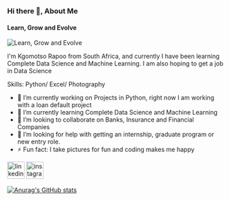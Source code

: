 ### Hi there 👋, About Me
#### Learn, Grow and Evolve
![Learn, Grow and Evolve](https://media.licdn.com/dms/image/D5616AQGNP4un6NIn5A/profile-displaybackgroundimage-shrink_350_1400/0/1709716971067?e=1717632000&v=beta&t=098v5MbCF0COtYpaoy9-JBrSVPCKXTIegewHU8rryPY)

I'm Kgomotso Rapoo from South Africa, and currently I have been learning Complete Data Science and Machine Learning. I am also hoping to get a job in Data Science

Skills: Python/ Excel/ Photography 

- 🔭 I’m currently working on Projects in Python, right now I am working with a loan default project  
- 🌱 I’m currently learning Complete Data Science and Machine Learning 
- 👯 I’m looking to collaborate on Banks, Insurance and Financial Companies 
- 🤔 I’m looking for help with getting an internship, graduate program or new entry role. 
- ⚡ Fun fact: I take pictures for fun and coding makes me happy 


[<img src='https://cdn.jsdelivr.net/npm/simple-icons@3.0.1/icons/linkedin.svg' alt='linkedin' height='40'>](https://www.linkedin.com/in/https://linkedin.com/in/rapooplk/)  [<img src='https://cdn.jsdelivr.net/npm/simple-icons@3.0.1/icons/instagram.svg' alt='instagram' height='40'>](https://www.instagram.com/https://instagram.com/rapoo101/)  




[![Anurag's GitHub stats](https://github-readme-stats.vercel.app/api?username=kgomotsorapoo)](https://github.com/anuraghazra/github-readme-stats)
